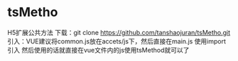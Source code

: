 # tsMetho
H5扩展公共方法
下载：git clone https://github.com/tanshaojuran/tsMetho.git
引入：VUE建议将common.js放在accets/js下，然后直接在main.js 使用import引入 
然后使用的话就直接在vue文件内的js使用tsMethod就可以了

